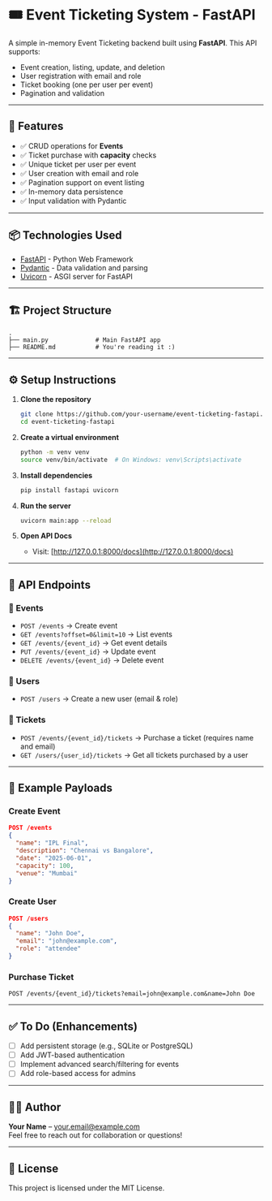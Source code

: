 # 🎟️ Event Ticketing System - FastAPI

A simple in-memory Event Ticketing backend built using **FastAPI**. This API supports:

- Event creation, listing, update, and deletion
- User registration with email and role
- Ticket booking (one per user per event)
- Pagination and validation

---

## 🚀 Features

- ✅ CRUD operations for **Events**
- ✅ Ticket purchase with **capacity** checks
- ✅ Unique ticket per user per event
- ✅ User creation with email and role
- ✅ Pagination support on event listing
- ✅ In-memory data persistence
- ✅ Input validation with Pydantic


---


## 📦 Technologies Used

- [FastAPI](https://fastapi.tiangolo.com/) - Python Web Framework
- [Pydantic](https://docs.pydantic.dev/) - Data validation and parsing
- [Uvicorn](https://www.uvicorn.org/) - ASGI server for FastAPI

---

## 🏗️ Project Structure

```
.
├── main.py             # Main FastAPI app
├── README.md           # You're reading it :)
```

---

## ⚙️ Setup Instructions

1. **Clone the repository**
   ```bash
   git clone https://github.com/your-username/event-ticketing-fastapi.git
   cd event-ticketing-fastapi
   ```

2. **Create a virtual environment**
   ```bash
   python -m venv venv
   source venv/bin/activate  # On Windows: venv\Scripts\activate
   ```

3. **Install dependencies**
   ```bash
   pip install fastapi uvicorn
   ```

4. **Run the server**
   ```bash
   uvicorn main:app --reload
   ```

5. **Open API Docs**
   - Visit: [http://127.0.0.1:8000/docs](http://127.0.0.1:8000/docs)

---

## 🔌 API Endpoints

### 📅 Events

- `POST /events` → Create event
- `GET /events?offset=0&limit=10` → List events
- `GET /events/{event_id}` → Get event details
- `PUT /events/{event_id}` → Update event
- `DELETE /events/{event_id}` → Delete event

### 👤 Users

- `POST /users` → Create a new user (email & role)

### 🎫 Tickets

- `POST /events/{event_id}/tickets` → Purchase a ticket (requires name and email)
- `GET /users/{user_id}/tickets` → Get all tickets purchased by a user

---

## 📝 Example Payloads

### Create Event
```json
POST /events
{
  "name": "IPL Final",
  "description": "Chennai vs Bangalore",
  "date": "2025-06-01",
  "capacity": 100,
  "venue": "Mumbai"
}
```

### Create User
```json
POST /users
{
  "name": "John Doe",
  "email": "john@example.com",
  "role": "attendee"
}
```

### Purchase Ticket
```http
POST /events/{event_id}/tickets?email=john@example.com&name=John Doe
```

---

## ✅ To Do (Enhancements)

- [ ] Add persistent storage (e.g., SQLite or PostgreSQL)
- [ ] Add JWT-based authentication
- [ ] Implement advanced search/filtering for events
- [ ] Add role-based access for admins

---

## 🧑‍💻 Author

**Your Name** – [your.email@example.com](mailto:your.email@example.com)  
Feel free to reach out for collaboration or questions!

---

## 📜 License

This project is licensed under the MIT License.